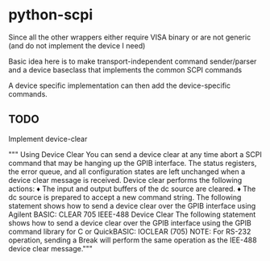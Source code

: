 python-scpi
===========

Since all the other wrappers either require VISA binary or are not generic (and do not implement the device I need)

Basic idea here is to make transport-independent command sender/parser and a device baseclass that implements the common SCPI commands

A device specific implementation can then add the device-specific commands.

## TODO

Implement device-clear

"""
Using Device Clear
You can send a device clear at any time abort a SCPI command that may be hanging up the GPIB interface. The status registers, the error queue, and all configuration states are left unchanged when a device clear message is received. Device clear performs the following actions:
♦	The input and output buffers of the dc source are cleared. ♦	The dc source is prepared to accept a new command string.
The following statement shows how to send a device clear over the GPIB interface using Agilent BASIC: 
    CLEAR 705	IEEE-488 Device Clear
The following statement shows how to send a device clear over the GPIB interface using the GPIB command library for C or QuickBASIC: 
    IOCLEAR (705)
NOTE:	For RS-232 operation, sending a Break will perform the same operation as the IEE-488 device clear message."""
